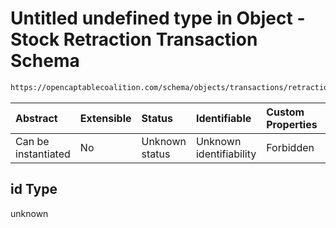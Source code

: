 # Untitled undefined type in Object - Stock Retraction Transaction Schema

```txt
https://opencaptablecoalition.com/schema/objects/transactions/retraction/StockRetraction.schema.json#/properties/id
```



| Abstract            | Extensible | Status         | Identifiable            | Custom Properties | Additional Properties | Access Restrictions | Defined In                                                                                                                      |
| :------------------ | :--------- | :------------- | :---------------------- | :---------------- | :-------------------- | :------------------ | :------------------------------------------------------------------------------------------------------------------------------ |
| Can be instantiated | No         | Unknown status | Unknown identifiability | Forbidden         | Allowed               | none                | [StockRetraction.schema.json*](../../schema/objects/transactions/retraction/StockRetraction.schema.json "open original schema") |

## id Type

unknown
